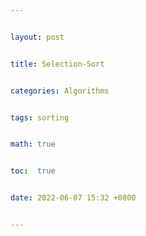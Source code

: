```yaml
---


layout: post


title: Selection-Sort


categories: Algorithms


tags: sorting


math: true


toc:  true


date: 2022-06-07 15:32 +0800


---
```


